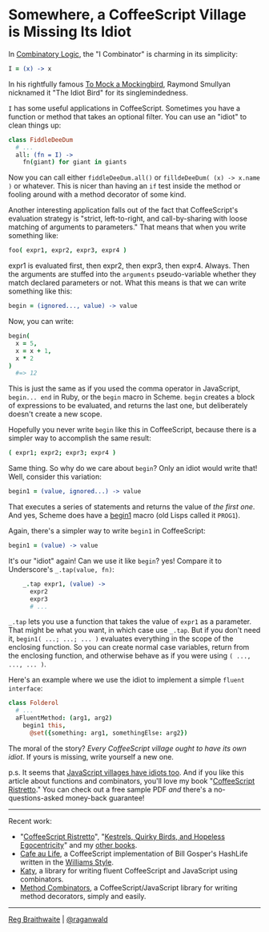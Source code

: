 # Somewhere, a CoffeeScript Village is Missing Its Idiot

In [Combinatory Logic](http://en.wikipedia.org/wiki/Combinatory_logic), the "I Combinator" is charming in its simplicity:

```coffeescript
I = (x) -> x
```

In his rightfully famous [To Mock a Mockingbird](http://www.amazon.com/gp/product/0192801422?ie=UTF8&tag=raganwald001-20&linkCode=as2&camp=1789&creative=9325&creativeASIN=0192801422), Raymond Smullyan nicknamed it "The Idiot Bird" for its singlemindedness.

`I` has some useful applications in CoffeeScript. Sometimes you have a function or method that takes an optional filter. You can use an "idiot" to clean things up:

```coffeescript
class FiddleDeeDum
  # ...
  all: (fn = I) ->
    fn(giant) for giant in giants
```

Now you can call either `fiddleDeeDum.all()` or `filldeDeeDum( (x) -> x.name )` or whatever. This is nicer than having an `if` test inside the method or fooling around with a method decorator of some kind.

Another interesting application falls out of the fact that CoffeeScript's evaluation strategy is "strict, left-to-right, and call-by-sharing with loose matching of arguments to parameters." That means that when you write something like:

```coffeescript
foo( expr1, expr2, expr3, expr4 )
```
    
expr1 is evaluated first, then expr2, then expr3, then expr4. Always. Then the arguments are stuffed into the `arguments` pseudo-variable whether they match declared parameters or not. What this means is that we can write something like this:

```coffeescript
begin = (ignored..., value) -> value
```
    
Now, you can write:

```coffeescript
begin(
  x = 5,
  x = x + 1,
  x * 2
)
  #=> 12
```

This is just the same as if you used the comma operator in JavaScript, `begin... end` in Ruby, or the `begin` macro in Scheme. `begin` creates a block of expressions to be evaluated, and returns the last one, but deliberately doesn't create a new scope.

Hopefully you never write `begin` like this in CoffeeScript, because there is a simpler way to accomplish the same result:

```coffeescript
( expr1; expr2; expr3; expr4 )
```
  
Same thing. So why do we care about `begin`? Only an idiot would write that! Well, consider this variation:

```coffeescript
begin1 = (value, ignored...) -> value
```
    
That executes a series of statements and returns the value of *the first one*. And yes, Scheme does have a [begin1](http://patricklogan.blogspot.ca/2005/08/when-to-create-syntax-in-lisp.html)  macro (old Lisps called it `PROG1`).

Again, there's a simpler way to write `begin1` in CoffeeScript:

```coffeescript
begin1 = (value) -> value
```

It's our "idiot" again! Can we use it like `begin`? yes! Compare it to Underscore's  `_.tap(value, fn)`:

```coffeescript
    _.tap expr1, (value) ->
      expr2
      expr3
      # ... 
```

`_.tap` lets you use a function that takes the value of `expr1` as a parameter. That might be what you want, in which case use `_.tap`. But if you don't need it, `begin1( ...; ...; ... )` evaluates everything in the scope of the enclosing function. So you can create normal case variables, return from the enclosing function, and otherwise behave as if you were using `( ..., ..., ... )`.

Here's an example where we use the idiot to implement a simple `fluent interface`:

```coffeescript
class Folderol
  # ...
  aFluentMethod: (arg1, arg2)
    begin1 this,
      @set({something: arg1, somethingElse: arg2})
```

The moral of the story? *Every CoffeeScript village ought to have its own idiot*. If yours is missing, write yourself a new one.

p.s. It seems that [JavaScript villages have idiots too](https://github.com/raganwald/homoiconic/blob/master/2012/10/idiot.js.md). And if you like this article about functions and combinators, you'll love my book "[CoffeeScript Ristretto](http://leanpub.com/coffeescript-ristretto)." You can check out a free sample PDF *and* there's a no-questions-asked money-back guarantee!

---

Recent work:

* "[CoffeeScript Ristretto](http://leanpub.com/coffeescript-ristretto)", "[Kestrels, Quirky Birds, and Hopeless Egocentricity](http://leanpub.com/combinators)" and my [other books](http://leanpub.com/u/raganwald).
* [Cafe au Life](http://recursiveuniver.se), a CoffeeScript implementation of Bill Gosper's HashLife written in the [Williams Style](https://github.com/raganwald/homoiconic/blob/master/2011/11/COMEFROM.md).
* [Katy](http://github.com/raganwald/Katy), a library for writing fluent CoffeeScript and JavaScript using combinators.
* [Method Combinators](https://github.com/raganwald/method-combinators), a CoffeeScript/JavaScript library for writing method decorators, simply and easily. 

---

[Reg Braithwaite](http://braythwayt.com) | [@raganwald](http://twitter.com/raganwald)